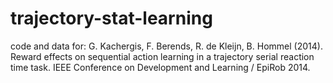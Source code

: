 # trajectory-stat-learning
 code and data for: G. Kachergis, F. Berends, R. de Kleijn, B. Hommel (2014). Reward effects on sequential action learning in a trajectory serial reaction time task. IEEE Conference on Development and Learning / EpiRob 2014.
